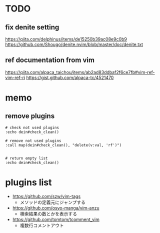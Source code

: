 # TODO
## fix denite setting
https://qiita.com/delphinus/items/de15250b39ac08e9c0b9
https://github.com/Shougo/denite.nvim/blob/master/doc/denite.txt

## ref documentation from vim
https://qiita.com/alpaca_taichou/items/ab2ad83ddbaf2f6ce7fb#vim-ref-vim-ref-ri
https://gist.github.com/alpaca-tc/4521470

# memo
## remove plugins

```
# check not used plugins
:echo dein#check_clean()

# remove not used plugins
:call map(dein#check_clean(), "delete(v:val, 'rf')")


# return empty list
:echo dein#check_clean()
```

# plugins list
- https://github.com/szw/vim-tags
  - メソッドの定義元にジャンプする
- https://github.com/osyo-manga/vim-anzu
  - 検索結果の数とかを表示する
- https://github.com/tomtom/tcomment_vim
  - 複数行コメントアウト
